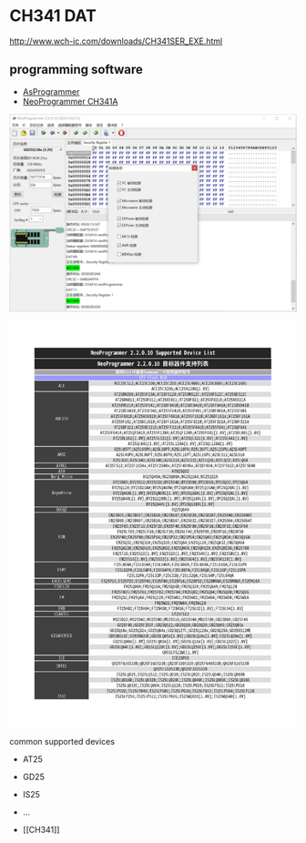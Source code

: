 
# CH341 DAT

http://www.wch-ic.com/downloads/CH341SER_EXE.html



## programming software  

- [AsProgrammer](https://github.com/nofeletru/UsbAsp-flash)
- [NeoProgrammer CH341A](https://4pda.to/forum/index.php?showtopic=884713&st=3760#entry96411343)

![](2023-09-20-17-07-00.png)

![](2023-09-20-17-07-18.png)

common supported devices 

- AT25
- GD25 
- IS25 
- ...

- [[CH341]]